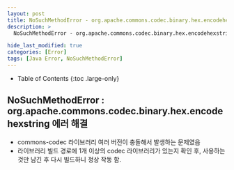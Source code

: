 ```yaml
---
layout: post
title: NoSuchMethodError - org.apache.commons.codec.binary.hex.encodehexstring
description: >
  NoSuchMethodError - org.apache.commons.codec.binary.hex.encodehexstring

hide_last_modified: true
categories: [Error]
tags: [Java Error, NoSuchMethodError]
---
```


- Table of Contents
{:toc .large-only}

## NoSuchMethodError : org.apache.commons.codec.binary.hex.encodehexstring 에러 해결

- commons-codec 라이브러리 여러 버전이 충돌해서 발생하는 문제였음
- 라이브러리 빌드 경로에 1개 이상의 codec 라이브러리가 있는지 확인 후,
  사용하는 것만 남긴 후 다시 빌드하니 정상 작동 함.
